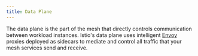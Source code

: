 ```yaml
---
title: Data Plane
---
```


The data plane is the part of the mesh that directly controls communication between workload instances.
Istio's data plane uses intelligent [Envoy](/docs/reference/glossary/#envoy) proxies deployed as sidecars to mediate and control all
traffic that your mesh services send and receive.
